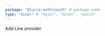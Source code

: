 ```yaml
---
package: "@lucia-auth/oauth" # package name
type: "minor" # "major", "minor", "patch"
---
```


Add Line provider